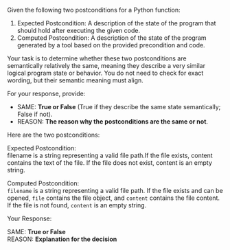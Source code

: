 
Given the following two postconditions for a Python function:

1. Expected Postcondition: A description of the state of the program that should hold after executing the given code.
2. Computed Postcondition: A description of the state of the program generated by a tool based on the provided precondition and code.

Your task is to determine whether these two postconditions are semantically relatively the same, meaning they describe a very similar logical program state or behavior. You do not need to check for exact wording, but their semantic meaning must align.

For your response, provide:

- SAME: **True or False** (True if they describe the same state semantically; False if not).
- REASON: **The reason why the postconditions are the same or not**.

Here are the two postconditions:

Expected Postcondition:  
filename is a string representing a valid file path.If the file exists, content contains the text of the file. If the file does not exist, content is an empty string.

Computed Postcondition:  
`filename` is a string representing a valid file path. If the file exists and can be opened, `file` contains the file object, and `content` contains the file content. If the file is not found, `content` is an empty string.

Your Response: 

SAME: **True or False**  
REASON: **Explanation for the decision**
